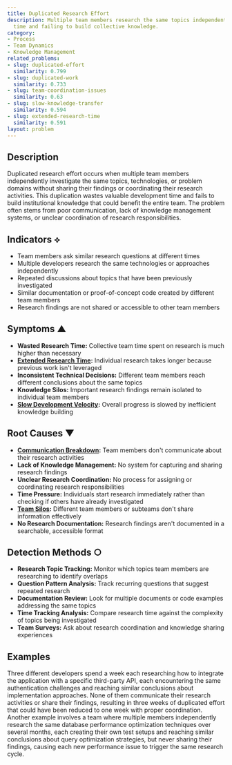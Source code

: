 ```yaml
---
title: Duplicated Research Effort
description: Multiple team members research the same topics independently, wasting
  time and failing to build collective knowledge.
category:
- Process
- Team Dynamics
- Knowledge Management
related_problems:
- slug: duplicated-effort
  similarity: 0.799
- slug: duplicated-work
  similarity: 0.733
- slug: team-coordination-issues
  similarity: 0.63
- slug: slow-knowledge-transfer
  similarity: 0.594
- slug: extended-research-time
  similarity: 0.591
layout: problem
---
```


## Description

Duplicated research effort occurs when multiple team members independently investigate the same topics, technologies, or problem domains without sharing their findings or coordinating their research activities. This duplication wastes valuable development time and fails to build institutional knowledge that could benefit the entire team. The problem often stems from poor communication, lack of knowledge management systems, or unclear coordination of research responsibilities.

## Indicators ⟡

- Team members ask similar research questions at different times
- Multiple developers research the same technologies or approaches independently
- Repeated discussions about topics that have been previously investigated
- Similar documentation or proof-of-concept code created by different team members
- Research findings are not shared or accessible to other team members

## Symptoms ▲

- **Wasted Research Time:** Collective team time spent on research is much higher than necessary
- **[Extended Research Time](extended-research-time.md):** Individual research takes longer because previous work isn't leveraged
- **Inconsistent Technical Decisions:** Different team members reach different conclusions about the same topics
- **Knowledge Silos:** Important research findings remain isolated to individual team members
- **[Slow Development Velocity](slow-development-velocity.md):** Overall progress is slowed by inefficient knowledge building

## Root Causes ▼

- **[Communication Breakdown](communication-breakdown.md):** Team members don't communicate about their research activities
- **Lack of Knowledge Management:** No system for capturing and sharing research findings
- **Unclear Research Coordination:** No process for assigning or coordinating research responsibilities
- **Time Pressure:** Individuals start research immediately rather than checking if others have already investigated
- **[Team Silos](team-silos.md):** Different team members or subteams don't share information effectively
- **No Research Documentation:** Research findings aren't documented in a searchable, accessible format

## Detection Methods ○

- **Research Topic Tracking:** Monitor which topics team members are researching to identify overlaps
- **Question Pattern Analysis:** Track recurring questions that suggest repeated research
- **Documentation Review:** Look for multiple documents or code examples addressing the same topics
- **Time Tracking Analysis:** Compare research time against the complexity of topics being investigated
- **Team Surveys:** Ask about research coordination and knowledge sharing experiences

## Examples

Three different developers spend a week each researching how to integrate the application with a specific third-party API, each encountering the same authentication challenges and reaching similar conclusions about implementation approaches. None of them communicate their research activities or share their findings, resulting in three weeks of duplicated effort that could have been reduced to one week with proper coordination. Another example involves a team where multiple members independently research the same database performance optimization techniques over several months, each creating their own test setups and reaching similar conclusions about query optimization strategies, but never sharing their findings, causing each new performance issue to trigger the same research cycle.